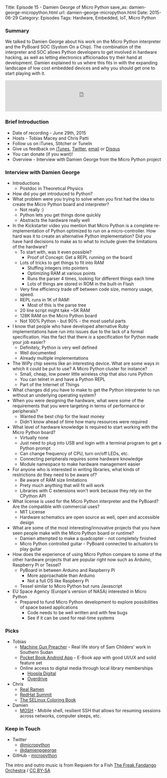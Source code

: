 Title: Episode 15 - Damien George of Micro Python
save_as: damien-george-micropython.html
url: damien-george-micropython.html
Date: 2015-06-29
Category: Episodes
Tags: Hardware, Embedded, IoT, Micro Python

### Summary
We talked to Damien George about his work on the Micro Python interpreter and the PyBoard SOC (Systom On a Chip). The combination of the interpreter and SOC allows Python developers to get involved in hardware hacking, as well as letting electronics afficionados try their hand at development. Damien explained to us where this fits in with the expanding landscape of low cost embedded devices and why you should get one to start playing with it.

<iframe id="audio_iframe" src="http://www.podbean.com/media/player/qvjxr-5767e0?from=wp&skin=103&postId=5728224&download=1&share=1&fonts=Helvetica&auto=0" height="100" width="100%" frameborder="0" scrolling="no" data-name="pb-iframe-player"></iframe>

### Brief Introduction
* Date of recording - June 29th, 2015
* Hosts - Tobias Macey and Chris Patti
* Follow us on iTunes, Stitcher or TuneIn
* Give us feedback on [iTunes](https://itunes.apple.com/us/podcast/podcast.-init/id981834425?mt=2&uo=6&at=&ct=), [Twitter](https://twitter.com/Podcast__init__), [email](mailto:hosts@podcastinit.com) or [Disqus](http://podcastinit.com)
* You can donate (if you want)!
* Overview - Interview with Damien George from the Micro Python project

### Interview with Damien George
* Introductions
   * Postdoc in Theoretical Physics
* How did you get introduced to Python?
* What problem were you trying to solve when you first had the idea to create the Micro Python board and interpreter?
   * Not really :)
   * Python lets you get things done quickly
   * Abstracts the hardware really well
* In the Kickstarter video you mention that Micro Python is a complete re-implementation of Python optimized to run on a micro-controller. How hard was it to create an alternative Python implementation? Did you have hard decisions to make as to what to include given the limitations of the hardware?
   * To start with, was it even possible?
     * Proof of Concept: Get a REPL running on the board
   * Lots of tricks to get things to fit into RAM
      * Stuffing integers into pointers
      * Optimizing RAM at various points
      * Runs the parser 4 times, looking for different things each time
      * Lots of things are stored in ROM in the built-in Flash
   * Very fine efficiency trade off between code size, memory usage, speed.
   * REPL runs in 1K of RAM!
      * Most of this is the parse tree
   * 20 line script might take ~5K RAM
   * 128K RAM on the Micro Python board
   * Not 100% Python - but 90% - the most useful parts
* I know that people who have developed alternative Ruby implementations have run into issues due to the lack of a formal specification. Has the fact that there _is_ a specification for Python made your job easier?
   * Definitely, Python is very well defined
   * Well documented
   * Already multiple implementations
* The WiPy chip seems like an interesting device. What are some ways in which it could be put to use? A Micro Python cluster for instance?
   * Small, cheap, low power little wireless chip that also runs Python
   * You can telnet in and have a Python REPL
   * Part of the Internet of Things
* What changes did you have to make to get the Python interpreter to run without an underlying operating system?
* When you were designing the hardware, what were some of the requirements that you were targeting in terms of performance or peripherals?
   * Wanted the best chip for the least money
   * Didn't know ahead of time how many resources were required
* What level of hardware knowledge is required to start working with the Micro Python board?
   * Virtually none
   * Just need to plug into USB and login with a terminal program to get a Python prompt
   * Can change frequency of CPU, turn on/off LEDs, etc.
   * Connecting peripherals requires some hardware knowledge
   * Module namespace to make hardware management easier
* For anyone who is interested in writing libraries, what kinds of restrictions do they need to be aware of?
   * Be aware of RAM size limitations
   * Prety much anything that will fit will work
   * Libraries with C extensions won't work because they rely on the CPython API
* What license is used for the Micro Python interpreter and the PyBoard? Are the compatible with commercial uses?
   * MIT License
   * Hardware schematics are open source as well, open and accessible design
* What are some of the most interesting/innovative projects that you have seen people make with the Micro Python board or runtime?
   * Damien attempted to make a quadcopter - not completely finished
   * Micro Python controlled guitar - PyBoard connected to actuators to play guitar
* How does the experience of using Micro Python compare to some of the other hardware projects that are popular right now such as Arduino, Raspberry Pi or Tessel?
   * PyBoard in between Arduino and Raspberry Pi
      * More approachable than Arduino
      * Not a full OS like Raspberry Pi
   * Tessel similar to Micro Python but runs Javascript
* EU Space Agency (Europe's version of NASA) interested in Micro Python
   * Prepared to fund Micro Python development to explore possibilities of space based applications
      * Code needs to be well written and with few bugs
      * See if it can be used for real-time systems

### Picks
* Tobias
   * [Machine Gun Preacher](http://www.imdb.com/title/tt1586752/) - Real life story of Sam Childers' work in Southern Sudan
   * [Pocket Book Android App](https://play.google.com/store/apps/details?id=com.obreey.reader&hl=en) - E-Book app with good UI/UX and solid feature set
   *  Online access to digital media through local library memberships
      * [Hoopla Digital](https://www.hoopladigital.com/home;jsessionid=BA909933ECAB99A033C57A5620A272E4)
      * [Overdrive](http://app.overdrive.com/)
* Chris
   * [Real Ramen](https://en.wikipedia.org/wiki/Ramen)
   * [RedHat Summit](http://www.redhat.com/summit/)
   * [The SELinux Coloring Book](https://github.com/mairin/selinux-coloring-book/blob/master/PDF/en/selinux-coloring-book_USLetter-Stapled.pdf)
* Damien
   * [MOSH](http://mosh.mit.edu) - Mobile shell, resilient SSH that allows for resuming sessions across networks, computer sleeps, etc.

### Keep in Touch
* Twitter
  - [@micropython](https://twitter.com/micropython)
  - [@damienpgeorge](https://twitter.com/damienpgeorge)
* GitHub - [micropython](https://github.com/micropython)

The intro and outro music is from Requiem for a Fish [The Freak Fandango Orchestra](http://freemusicarchive.org/music/The_Freak_Fandango_Orchestra/)  / [CC BY-SA](http://creativecommons.org/licenses/by-sa/3.0/)
